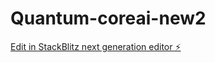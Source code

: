 # Quantum-coreai-new2

[Edit in StackBlitz next generation editor ⚡️](https://stackblitz.com/~/github.com/JohnMeister2502/Quantum-coreai-new2)